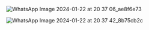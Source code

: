 ![WhatsApp Image 2024-01-22 at 20 37 06_ae8f6e73](https://github.com/Syifamf/Demo/assets/130586031/871cdd2b-032f-41f1-9679-9425776037e0)

![WhatsApp Image 2024-01-22 at 20 37 42_8b75cb2c](https://github.com/Syifamf/Demo/assets/130586031/aad05fea-6450-4c11-9415-3fa088739592)

